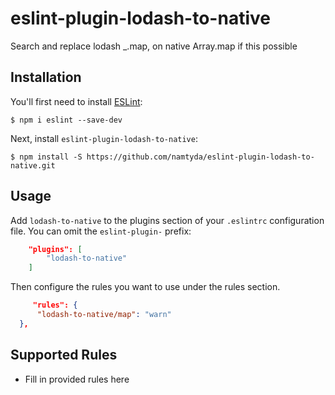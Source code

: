 # eslint-plugin-lodash-to-native

Search and replace lodash _.map, on native Array.map if this possible

## Installation

You'll first need to install [ESLint](http://eslint.org):

```
$ npm i eslint --save-dev
```

Next, install `eslint-plugin-lodash-to-native`:

```
$ npm install -S https://github.com/namtyda/eslint-plugin-lodash-to-native.git

```

## Usage

Add `lodash-to-native` to the plugins section of your `.eslintrc` configuration file. You can omit the `eslint-plugin-` prefix:

```json
    "plugins": [
        "lodash-to-native"
    ]

```


Then configure the rules you want to use under the rules section.

```json
     "rules": {
      "lodash-to-native/map": "warn"
  },
```

## Supported Rules

* Fill in provided rules here






